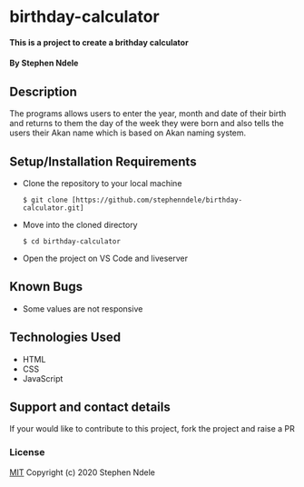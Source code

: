 # birthday-calculator
#### This is a  project to  create a brithday calculator
#### By Stephen Ndele
## Description
The programs allows users to enter the year, month and date of their birth and returns to them the day of the week they were born and also tells the users their Akan name which is based on Akan naming system.


## Setup/Installation Requirements
* Clone the repository to your local machine
    ```
    $ git clone [https://github.com/stephenndele/birthday-calculator.git]
    ```
* Move into the cloned directory
    ```
    $ cd birthday-calculator
    ```
* Open the project on VS Code and liveserver
## Known Bugs
* Some values are not responsive
## Technologies Used
* HTML
* CSS
* JavaScript
## Support and contact details
If your would like to contribute to this project, fork the project and raise a PR
### License
[MIT](https://choosealicense.com/licenses/mit/)
Copyright (c) 2020 Stephen Ndele